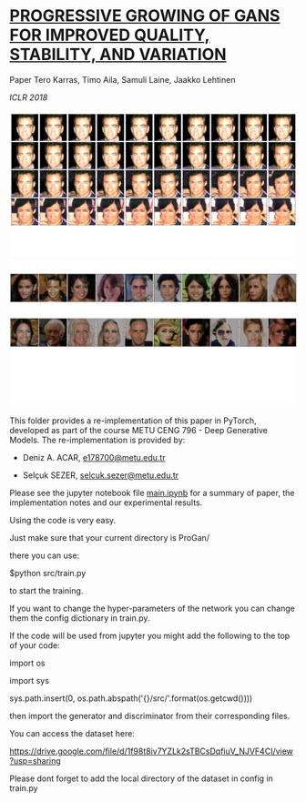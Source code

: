 # [PROGRESSIVE GROWING OF GANS FOR IMPROVED QUALITY, STABILITY, AND VARIATION](https://arxiv.org/pdf/1710.10196.pdf)


Paper Tero Karras, Timo Aila, Samuli Laine, Jaakko Lehtinen


*ICLR 2018*


![results](main/res1.png)
![results](main/res2.png)

This folder provides a re-implementation of this paper in PyTorch, developed as part of the course METU CENG 796 - Deep Generative Models. The re-implementation is provided by:

* Deniz A. ACAR, e178700@metu.edu.tr 

* Selçuk SEZER, selcuk.sezer@metu.edu.tr


Please see the jupyter notebook file [main.ipynb](main.ipynb) for a summary of paper, the implementation notes and our experimental results.

Using the code is very easy.

Just make sure that your current directory is ProGan/

there you can use:

$python src/train.py

to start the training.

If you want to change the hyper-parameters of the network you can change them the config dictionary in train.py.

If the code will be used from jupyter you might add the following to the top of your code:

import os

import sys

sys.path.insert(0, os.path.abspath('{}/src/'.format(os.getcwd())))

then import the generator and discriminator from their corresponding files.

You can access the dataset here:

https://drive.google.com/file/d/1f98t8iv7YZLk2sTBCsDqfiuV_NJVF4CI/view?usp=sharing

Please dont forget to add the local directory of the dataset in config in train.py



